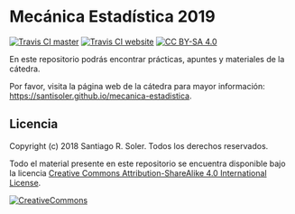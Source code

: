 # Mecánica Estadística 2019

[![Travis CI master][travis-master-shield]][travis-ci]
[![Travis CI website][travis-website-shield]][travis-ci]
[![CC BY-SA 4.0][cc-by-sa-shield]][cc-by-sa]

En este repositorio podrás encontrar prácticas, apuntes y materiales de la
cátedra.

Por favor, visita la página web de la cátedra para mayor información:
https://santisoler.github.io/mecanica-estadistica.


## Licencia
Copyright (c) 2018 Santiago R. Soler. Todos los derechos reservados.

Todo el material presente en este repositorio se encuentra disponible bajo la
licencia [Creative Commons Attribution-ShareAlike 4.0 International License][cc-by-sa].

[![CreativeCommons][cc-by-sa-image]][cc-by-sa]

<!--Urls-->
[travis-ci]: https://travis-ci.org/santisoler/mecanica-estadistica/builds
[travis-master-shield]: https://img.shields.io/travis/santisoler/mecanica-estadistica/master.svg?label=master&style=for-the-badge
[travis-website-shield]: https://img.shields.io/travis/santisoler/mecanica-estadistica/website.svg?label=website&style=for-the-badge
[cc-by-sa]: http://creativecommons.org/licenses/by-sa/4.0/
[cc-by-sa-image]: https://licensebuttons.net/l/by-sa/4.0/88x31.png
[cc-by-sa-shield]: https://img.shields.io/badge/License-CC%20BY--SA%204.0-lightgrey.svg?style=for-the-badge
